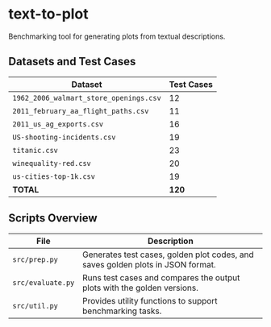# text-to-plot
Benchmarking tool for generating plots from textual descriptions.

## Datasets and Test Cases

| Dataset                                 | Test Cases |
|-----------------------------------------|------------|
| `1962_2006_walmart_store_openings.csv`  | 12         |
| `2011_february_aa_flight_paths.csv`     | 11         |
| `2011_us_ag_exports.csv`                | 16         |
| `US-shooting-incidents.csv`             | 19         |
| `titanic.csv`                           | 23         |
| `winequality-red.csv`                   | 20         |
| `us-cities-top-1k.csv`                  | 19         |
| **TOTAL**                               | **120**    |

## Scripts Overview

| File            | Description |
|-----------------|-------------|
| `src/prep.py`   | Generates test cases, golden plot codes, and saves golden plots in JSON format. |
| `src/evaluate.py` | Runs test cases and compares the output plots with the golden versions. |
| `src/util.py`   | Provides utility functions to support benchmarking tasks. |
